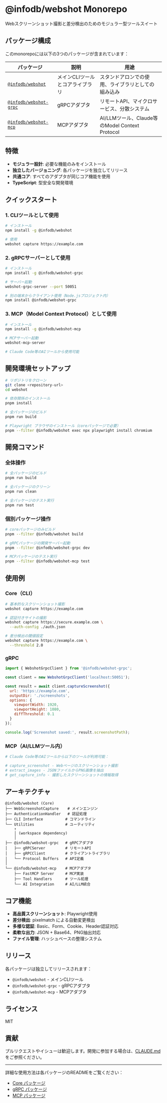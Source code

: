 # @infodb/webshot Monorepo

Webスクリーンショット撮影と差分検出のためのモジュラー型ツールスイート

## パッケージ構成

このmonorepoには以下の3つのパッケージが含まれています：

| パッケージ | 説明 | 用途 |
|------------|------|------|
| [`@infodb/webshot`](./packages/core/) | メインCLIツールとコアライブラリ | スタンドアロンでの使用、ライブラリとしての組み込み |
| [`@infodb/webshot-grpc`](./packages/grpc/) | gRPCアダプタ | リモートAPI、マイクロサービス、分散システム |
| [`@infodb/webshot-mcp`](./packages/mcp/) | MCPアダプタ | AI/LLMツール、Claude等のModel Context Protocol |

## 特徴

- **モジュラー設計**: 必要な機能のみをインストール
- **独立したバージョニング**: 各パッケージを独立してリリース
- **共通コア**: すべてのアダプタが同じコア機能を使用
- **TypeScript**: 型安全な開発環境

## クイックスタート

### 1. CLIツールとして使用

```bash
# インストール
npm install -g @infodb/webshot

# 使用
webshot capture https://example.com
```

### 2. gRPCサーバーとして使用

```bash
# インストール
npm install -g @infodb/webshot-grpc

# サーバー起動
webshot-grpc-server --port 50051

# 別の端末からクライアント使用（Node.jsプロジェクト内）
npm install @infodb/webshot-grpc
```

### 3. MCP（Model Context Protocol）として使用

```bash
# インストール
npm install -g @infodb/webshot-mcp

# MCPサーバー起動
webshot-mcp-server

# Claude Code等のAIツールから使用可能
```

## 開発環境セットアップ

```bash
# リポジトリをクローン
git clone <repository-url>
cd webshot

# 依存関係のインストール
pnpm install

# 全パッケージのビルド
pnpm run build

# Playwright ブラウザのインストール（coreパッケージで必要）
pnpm --filter @infodb/webshot exec npx playwright install chromium
```

## 開発コマンド

### 全体操作

```bash
# 全パッケージのビルド
pnpm run build

# 全パッケージのクリーン
pnpm run clean

# 全パッケージのテスト実行
pnpm run test
```

### 個別パッケージ操作

```bash
# coreパッケージのみビルド
pnpm --filter @infodb/webshot build

# gRPCパッケージの開発サーバー起動
pnpm --filter @infodb/webshot-grpc dev

# MCPパッケージのテスト実行
pnpm --filter @infodb/webshot-mcp test
```

## 使用例

### Core（CLI）

```bash
# 基本的なスクリーンショット撮影
webshot capture https://example.com

# 認証付きサイトの撮影
webshot capture https://secure.example.com \
  --auth-config ./auth.json

# 差分検出の閾値設定
webshot capture https://example.com \
  --threshold 2.0
```

### gRPC

```javascript
import { WebshotGrpcClient } from '@infodb/webshot-grpc';

const client = new WebshotGrpcClient('localhost:50051');

const result = await client.captureScreenshot({
  url: 'https://example.com',
  outputDir: './screenshots',
  options: {
    viewportWidth: 1920,
    viewportHeight: 1080,
    diffThreshold: 0.1
  }
});

console.log('Screenshot saved:', result.screenshotPath);
```

### MCP（AI/LLMツール内）

```bash
# Claude Code等のAIツールから以下のツールが利用可能：

# capture_screenshot - Webページのスクリーンショット撮影
# extract_images - JSONファイルからPNG画像を抽出  
# get_capture_info - 撮影したスクリーンショットの情報取得
```

## アーキテクチャ

```
@infodb/webshot (Core)
├── WebScreenshotCapture    # メインエンジン
├── AuthenticationHandler   # 認証処理
├── CLI Interface          # コマンドライン
└── Utilities              # ユーティリティ
    ↑
    │ (workspace dependency)
    │
├── @infodb/webshot-grpc   # gRPCアダプタ
│   ├── gRPCServer         # リモートAPI
│   ├── gRPCClient         # クライアントライブラリ  
│   └── Protocol Buffers   # API定義
│
└── @infodb/webshot-mcp    # MCPアダプタ
    ├── FastMCP Server     # MCP実装
    ├── Tool Handlers      # ツール処理
    └── AI Integration     # AI/LLM統合
```

## コア機能

- **高品質スクリーンショット**: Playwright使用
- **差分検出**: pixelmatch による自動変更検出
- **多様な認証**: Basic、Form、Cookie、Header認証対応
- **柔軟な出力**: JSON + Base64、PNG抽出対応
- **ファイル管理**: ハッシュベースの整理システム

## リリース

各パッケージは独立してリリースされます：

- `@infodb/webshot` - メインCLIツール
- `@infodb/webshot-grpc` - gRPCアダプタ  
- `@infodb/webshot-mcp` - MCPアダプタ

## ライセンス

MIT

## 貢献

プルリクエストやイシューは歓迎します。開発に参加する場合は、[CLAUDE.md](./CLAUDE.md) をご参照ください。

---

詳細な使用方法は各パッケージのREADMEをご覧ください：
- [Core パッケージ](./packages/core/README.md)
- [gRPC パッケージ](./packages/grpc/README.md)  
- [MCP パッケージ](./packages/mcp/README.md)